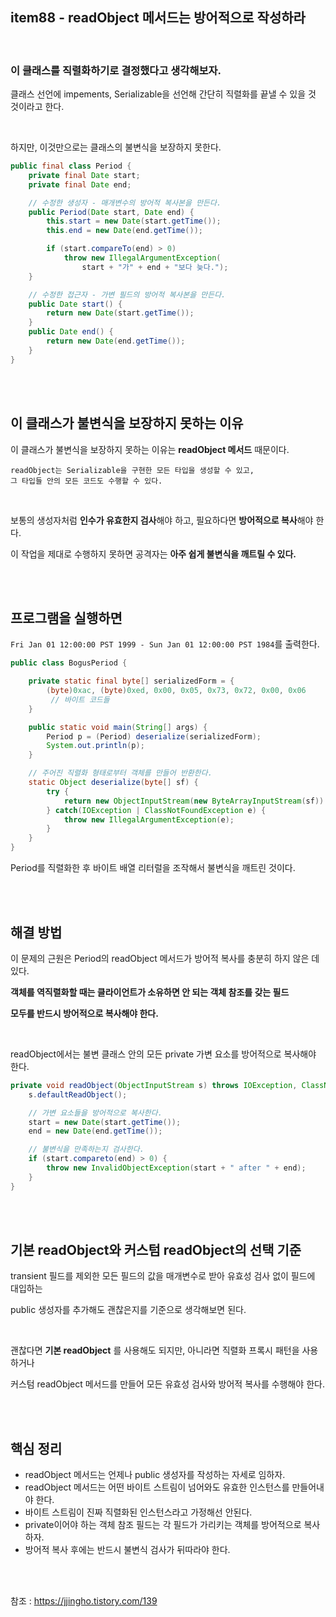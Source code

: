 ## item88 - readObject 메서드는 방어적으로 작성하라

<br/>

### 이 클래스를 직렬화하기로 결정했다고 생각해보자.

클래스 선언에 impements, Serializable을 선언해 간단히 직렬화를 끝낼 수 있을 것 것이라고 한다. 

<br/>

하지만, 이것만으로는 클래스의 불변식을 보장하지 못한다.

```java
public final class Period {
    private final Date start;
    private final Date end;

    // 수정한 생성자 - 매개변수의 방어적 복사본을 만든다.
    public Period(Date start, Date end) {
        this.start = new Date(start.getTime());
        this.end = new Date(end.getTime());

        if (start.compareTo(end) > 0)
            throw new IllegalArgumentException(
                start + "가" + end + "보다 늦다.");
    }

    // 수정한 접근자 - 가변 필드의 방어적 복사본을 만든다.
    public Date start() {
        return new Date(start.getTime());
    }
    public Date end() {
        return new Date(end.getTime());
    }
}
```

<br/><br/>

## 이 클래스가 불변식을 보장하지 못하는 이유

이 클래스가 불변식을 보장하지 못하는 이유는 **readObject 메서드** 때문이다.

```
readObject는 Serializable을 구현한 모든 타입을 생성할 수 있고, 
그 타입들 안의 모든 코드도 수행할 수 있다. 
```

<br/>

보통의 생성자처럼 **인수가 유효한지 검사**해야 하고, 필요하다면 **방어적으로 복사**해야 한다. 

이 작업을 제대로 수행하지 못하면 공격자는 **아주 쉽게 불변식을 깨트릴 수 있다.**

<br/><br/>

## 프로그램을 실행하면

`Fri Jan 01 12:00:00 PST 1999 - Sun Jan 01 12:00:00 PST 1984`를 출력한다.

```java
public class BogusPeriod {

    private static final byte[] serializedForm = {
        (byte)0xac, (byte)0xed, 0x00, 0x05, 0x73, 0x72, 0x00, 0x06
         // 바이트 코드들
    }

    public static void main(String[] args) {
        Period p = (Period) deserialize(serializedForm);
        System.out.println(p);
    }

    // 주어진 직렬화 형태로부터 객체를 만들어 반환한다.
    static Object deserialize(byte[] sf) {
        try {
            return new ObjectInputStream(new ByteArrayInputStream(sf)).readObject();
        } catch(IOException | ClassNotFoundException e) {
            throw new IllegalArgumentException(e);
        }
    }
}
```

Period를 직렬화한 후 바이트 배열 리터럴을 조작해서 불변식을 깨트린 것이다.

<br/><br/>

## 해결 방법



이 문제의 근원은 Period의 readObject 메서드가 방어적 복사를 충분히 하지 않은 데 있다. 

**객체를 역직렬화할 때는 클라이언트가 소유하면 안 되는 객체 참조를 갖는 필드** 

**모두를 반드시 방어적으로 복사해야 한다.**

<br/>

readObject에서는 불변 클래스 안의 모든 private 가변 요소를 방어적으로 복사해야 한다.

```java
private void readObject(ObjectInputStream s) throws IOException, ClassNotFoundException {
    s.defaultReadObject();

    // 가변 요소들을 방어적으로 복사한다.
    start = new Date(start.getTime());
    end = new Date(end.getTime());

    // 불변식을 만족하는지 검사한다.
    if (start.compareto(end) > 0) {
        throw new InvalidObjectException(start + " after " + end);
    }
}
```

<br/><br/>

## 기본 readObject와 커스텀 readObject의 선택 기준

transient 필드를 제외한 모든 필드의 값을 매개변수로 받아 유효성 검사 없이 필드에 대입하는 

public 생성자를 추가해도 괜찮은지를 기준으로 생각해보면 된다.

<br/>

괜찮다면 **기본 readObject** 를 사용해도 되지만, 아니라면 직렬화 프록시 패턴을 사용하거나 

커스텀 readObject 메서드를 만들어 모든 유효성 검사와 방어적 복사를 수행해야 한다.

<br/><br/>

## 핵심 정리

- readObject 메서드는 언제나 public 생성자를 작성하는 자세로 임하자.
- readObject 메서드는 어떤 바이트 스트림이 넘어와도 유효한 인스턴스를 만들어내야 한다.
- 바이트 스트림이 진짜 직렬화된 인스턴스라고 가정해선 안된다.
- private이어야 하는 객체 참조 필드는 각 필드가 가리키는 객체를 방어적으로 복사하자.
- 방어적 복사 후에는 반드시 불변식 검사가 뒤따라야 한다.

<br/><br/>

참조 : https://jjingho.tistory.com/139